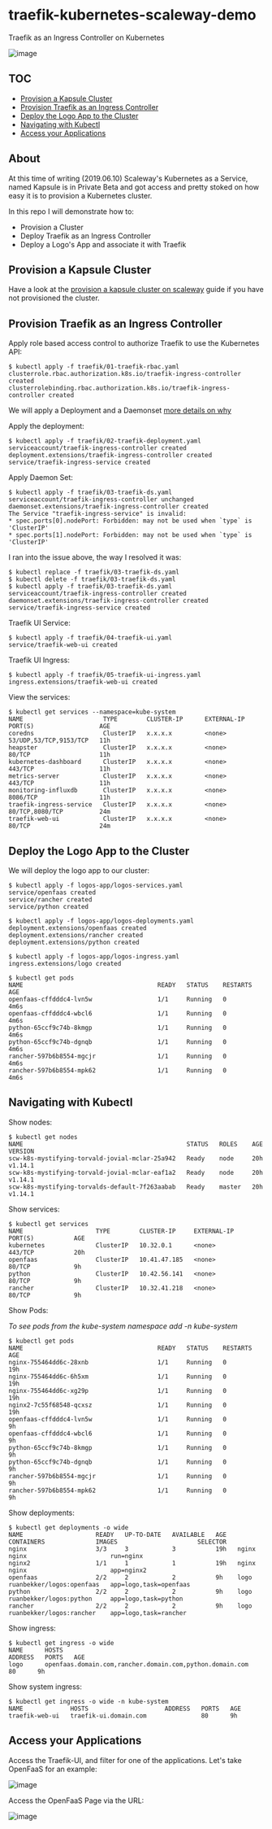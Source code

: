 # traefik-kubernetes-scaleway-demo
Traefik as an Ingress Controller on Kubernetes

![image](https://user-images.githubusercontent.com/567298/59177864-a5b78d00-8b5d-11e9-931c-5b5dd4e81805.png)


## TOC

- [Provision a Kapsule Cluster](guide/README.md)
- [Provision Traefik as an Ingress Controller](#provision-traefik-as-an-ingress-controller)
- [Deploy the Logo App to the Cluster](#deploy-the-logo-app-to-the-cluster)
- [Navigating with Kubectl](#navigating-with-kubectl)
- [Access your Applications](#access-your-applications)

## About

At this time of writing (2019.06.10) Scaleway's Kubernetes as a Service, named Kapsule is in Private Beta and got access and pretty stoked on how easy it is to provision a Kubernetes cluster.

In this repo I will demonstrate how to:
- Provision a Cluster
- Deploy Traefik as an Ingress Controller
- Deploy a Logo's App and associate it with Traefik

## Provision a Kapsule Cluster

Have a look at the [provision a kapsule cluster on scaleway](guide/README.md) guide if you have not provisioned the cluster.

## Provision Traefik as an Ingress Controller

Apply role based access control to authorize Traefik to use the Kubernetes API:

```
$ kubectl apply -f traefik/01-traefik-rbac.yaml
clusterrole.rbac.authorization.k8s.io/traefik-ingress-controller created
clusterrolebinding.rbac.authorization.k8s.io/traefik-ingress-controller created
```

We will apply a Deployment and a Daemonset [more details on why](https://docs.traefik.io/user-guide/kubernetes/#deploy-traefik-using-a-deployment-or-daemonset)

Apply the deployment:

```
$ kubectl apply -f traefik/02-traefik-deployment.yaml
serviceaccount/traefik-ingress-controller created
deployment.extensions/traefik-ingress-controller created
service/traefik-ingress-service created
```

Apply Daemon Set:

```
$ kubectl apply -f traefik/03-traefik-ds.yaml
serviceaccount/traefik-ingress-controller unchanged
daemonset.extensions/traefik-ingress-controller created
The Service "traefik-ingress-service" is invalid:
* spec.ports[0].nodePort: Forbidden: may not be used when `type` is 'ClusterIP'
* spec.ports[1].nodePort: Forbidden: may not be used when `type` is 'ClusterIP'
```

I ran into the issue above, the way I resolved it was:

```
$ kubectl replace -f traefik/03-traefik-ds.yaml
$ kubectl delete -f traefik/03-traefik-ds.yaml
$ kubectl apply -f traefik/03-traefik-ds.yaml
serviceaccount/traefik-ingress-controller created
daemonset.extensions/traefik-ingress-controller created
service/traefik-ingress-service created
```

Traefik UI Service:

```
$ kubectl apply -f traefik/04-traefik-ui.yaml
service/traefik-web-ui created
```

Traefik UI Ingress:

```
$ kubectl apply -f traefik/05-traefik-ui-ingress.yaml
ingress.extensions/traefik-web-ui created
```

View the services:

```
$ kubectl get services --namespace=kube-system
NAME                      TYPE        CLUSTER-IP      EXTERNAL-IP   PORT(S)                  AGE
coredns                   ClusterIP   x.x.x.x         <none>        53/UDP,53/TCP,9153/TCP   11h
heapster                  ClusterIP   x.x.x.x         <none>        80/TCP                   11h
kubernetes-dashboard      ClusterIP   x.x.x.x         <none>        443/TCP                  11h
metrics-server            ClusterIP   x.x.x.x         <none>        443/TCP                  11h
monitoring-influxdb       ClusterIP   x.x.x.x         <none>        8086/TCP                 11h
traefik-ingress-service   ClusterIP   x.x.x.x         <none>        80/TCP,8080/TCP          24m
traefik-web-ui            ClusterIP   x.x.x.x         <none>        80/TCP                   24m
```

## Deploy the Logo App to the Cluster

We will deploy the logo app to our cluster:

```
$ kubectl apply -f logos-app/logos-services.yaml
service/openfaas created
service/rancher created
service/python created
```

```
$ kubectl apply -f logos-app/logos-deployments.yaml
deployment.extensions/openfaas created
deployment.extensions/rancher created
deployment.extensions/python created
```

```
$ kubectl apply -f logos-app/logos-ingress.yaml
ingress.extensions/logo created
```

```
$ kubectl get pods
NAME                                     READY   STATUS    RESTARTS   AGE
openfaas-cffdddc4-lvn5w                  1/1     Running   0          4m6s
openfaas-cffdddc4-wbcl6                  1/1     Running   0          4m6s
python-65ccf9c74b-8kmgp                  1/1     Running   0          4m6s
python-65ccf9c74b-dgnqb                  1/1     Running   0          4m6s
rancher-597b6b8554-mgcjr                 1/1     Running   0          4m6s
rancher-597b6b8554-mpk62                 1/1     Running   0          4m6s
```

## Navigating with Kubectl

Show nodes:

```
$ kubectl get nodes
NAME                                             STATUS   ROLES    AGE   VERSION
scw-k8s-mystifying-torvald-jovial-mclar-25a942   Ready    node     20h   v1.14.1
scw-k8s-mystifying-torvald-jovial-mclar-eaf1a2   Ready    node     20h   v1.14.1
scw-k8s-mystifying-torvalds-default-7f263aabab   Ready    master   20h   v1.14.1
```

Show services:

```
$ kubectl get services
NAME                    TYPE        CLUSTER-IP     EXTERNAL-IP   PORT(S)           AGE
kubernetes              ClusterIP   10.32.0.1      <none>        443/TCP           20h
openfaas                ClusterIP   10.41.47.185   <none>        80/TCP            9h
python                  ClusterIP   10.42.56.141   <none>        80/TCP            9h
rancher                 ClusterIP   10.32.41.218   <none>        80/TCP            9h
```

Show Pods:

*To see pods from the kube-system namespace add -n kube-system*

```
$ kubectl get pods
NAME                                     READY   STATUS    RESTARTS   AGE
nginx-755464dd6c-28xnb                   1/1     Running   0          19h
nginx-755464dd6c-6h5xm                   1/1     Running   0          19h
nginx-755464dd6c-xg29p                   1/1     Running   0          19h
nginx2-7c55f68548-qcxsz                  1/1     Running   0          19h
openfaas-cffdddc4-lvn5w                  1/1     Running   0          9h
openfaas-cffdddc4-wbcl6                  1/1     Running   0          9h
python-65ccf9c74b-8kmgp                  1/1     Running   0          9h
python-65ccf9c74b-dgnqb                  1/1     Running   0          9h
rancher-597b6b8554-mgcjr                 1/1     Running   0          9h
rancher-597b6b8554-mpk62                 1/1     Running   0          9h
```

Show deployments:

```
$ kubectl get deployments -o wide
NAME                    READY   UP-TO-DATE   AVAILABLE   AGE   CONTAINERS              IMAGES                      SELECTOR
nginx                   3/3     3            3           19h   nginx                   nginx                       run=nginx
nginx2                  1/1     1            1           19h   nginx                   nginx                       app=nginx2
openfaas                2/2     2            2           9h    logo                    ruanbekker/logos:openfaas   app=logo,task=openfaas
python                  2/2     2            2           9h    logo                    ruanbekker/logos:python     app=logo,task=python
rancher                 2/2     2            2           9h    logo                    ruanbekker/logos:rancher    app=logo,task=rancher
```

Show ingress:

```
$ kubectl get ingress -o wide
NAME      HOSTS                                                          ADDRESS   PORTS   AGE
logo      openfaas.domain.com,rancher.domain.com,python.domain.com       80      9h
```

Show system ingress:

```
$ kubectl get ingress -o wide -n kube-system
NAME             HOSTS                     ADDRESS   PORTS   AGE
traefik-web-ui   traefik-ui.domain.com               80      9h
```

## Access your Applications

Access the Traefik-UI, and filter for one of the applications. Let's take OpenFaaS for an example:

![image](https://user-images.githubusercontent.com/567298/59177432-63418080-8b5c-11e9-8e54-20600508e510.png)

Access the OpenFaaS Page via the URL:

![image](https://user-images.githubusercontent.com/567298/59177206-a4856080-8b5b-11e9-8954-238590f18e5c.png)


